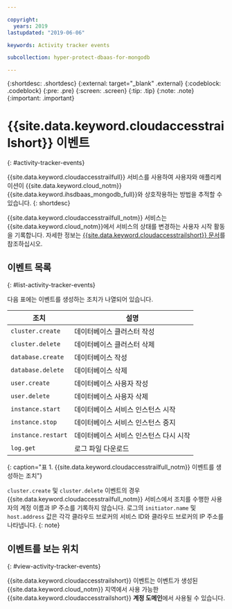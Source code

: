 ```yaml
---

copyright:
  years: 2019
lastupdated: "2019-06-06"

keywords: Activity tracker events

subcollection: hyper-protect-dbaas-for-mongodb

---
```


{:shortdesc: .shortdesc}
{:external: target="_blank" .external}
{:codeblock: .codeblock}
{:pre: .pre}
{:screen: .screen}
{:tip: .tip}
{:note: .note}
{:important: .important}

# {{site.data.keyword.cloudaccesstrailshort}} 이벤트
{: #activity-tracker-events}

{{site.data.keyword.cloudaccesstrailfull}} 서비스를 사용하여 사용자와 애플리케이션이 {{site.data.keyword.cloud_notm}} {{site.data.keyword.ihsdbaas_mongodb_full}}와 상호작용하는 방법을 추적할 수 있습니다.
{: shortdesc}

{{site.data.keyword.cloudaccesstrailfull_notm}} 서비스는 {{site.data.keyword.cloud_notm}}에서 서비스의 상태를 변경하는 사용자 시작 활동을 기록합니다. 자세한 정보는 [{{site.data.keyword.cloudaccesstrailshort}} 문서](/docs/services/Activity-Tracker-with-LogDNA?topic=logdnaat-getting-started)를 참조하십시오.

## 이벤트 목록
{: #list-activity-tracker-events}

다음 표에는 이벤트를 생성하는 조치가 나열되어 있습니다.

|조치                 |설명                               |
| ---------------------- | ----------------------------------------- |
| `cluster.create` | 데이터베이스 클러스터 작성                 |
| `cluster.delete` | 데이터베이스 클러스터 삭제                 |
| `database.create` | 데이터베이스 작성                  |
| `database.delete` | 데이터베이스 삭제                  |
| `user.create`     | 데이터베이스 사용자 작성                    |
| `user.delete`     | 데이터베이스 사용자 삭제                    |
| `instance.start` | 데이터베이스 서비스 인스턴스 시작         |
| `instance.stop`  | 데이터베이스 서비스 인스턴스 중지          |
| `instance.restart`  | 데이터베이스 서비스 인스턴스 다시 시작          |
| `log.get`       | 로그 파일 다운로드 |
{: caption="표 1. {{site.data.keyword.cloudaccesstrailfull_notm}} 이벤트를 생성하는 조치"}

`cluster.create` 및 `cluster.delete` 이벤트의 경우 {{site.data.keyword.cloudaccesstrailfull_notm}} 서비스에서 조치를 수행한 사용자의 계정 이름과 IP 주소를 기록하지 않습니다. 로그의 `initiator.name` 및 `host.address` 값은 각각 클라우드 브로커의 서비스 ID와 클라우드 브로커의 IP 주소를 나타냅니다.
{: note}

## 이벤트를 보는 위치
{: #view-activity-tracker-events}

<!-- Option 2: Add the following sentence if your service sends events to the account domain. -->

{{site.data.keyword.cloudaccesstrailshort}} 이벤트는 이벤트가 생성된 {{site.data.keyword.cloud_notm}} 지역에서 사용 가능한 {{site.data.keyword.cloudaccesstrailshort}} **계정 도메인**에서 사용될 수 있습니다.
